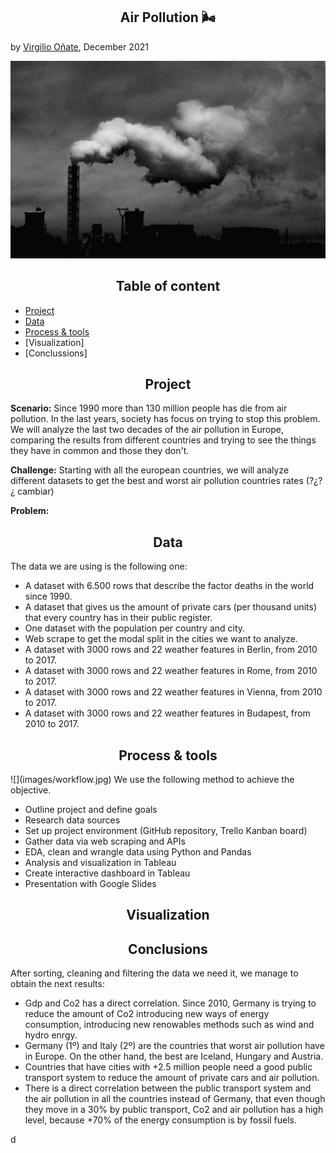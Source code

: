 <h2 align="center"> Air Pollution 🌬 </h2>

by [Virgilio Oñate](https://github.com/vonate5), December 2021

![](images/air_pollution.jpg)

<h2 align="center"> Table of content </h2> 

- [Project](https://github.com/vonate5/final_project#-project-)
- [Data](https://github.com/vonate5/final_project#-data-)
- [Process & tools](https://github.com/vonate5/final_project#-data-)
- [Visualization]
- [Conclussions]

<h2 align="center"> Project </h2> 

**Scenario:**
Since 1990 more than 130 million people has die from air pollution. In the last years, society has focus on trying to stop this problem.
We will analyze the last two decades of the air pollution in Europe, comparing the results from different countries and trying to see the things they have in common  and those they don't.

**Challenge:**
Starting with all the european countries, we will analyze different datasets to get the best and worst air pollution countries rates (?¿?¿ cambiar)

**Problem:**

<h2 align="center"> Data </h2> 

The data we are using is the following one:

- A dataset with 6.500 rows that describe the factor deaths in the world since 1990.
- A dataset that gives us the amount of private cars (per thousand units) that every country has in their public register.
- One dataset with the population per country and city.
- Web scrape to get the modal split in the cities we want to analyze.
- A dataset with 3000 rows and 22 weather features in Berlin, from 2010 to 2017.
- A dataset with 3000 rows and 22 weather features in Rome, from 2010 to 2017.
- A dataset with 3000 rows and 22 weather features in Vienna, from 2010 to 2017.
- A dataset with 3000 rows and 22 weather features in Budapest, from 2010 to 2017.

<h2 align="center"> Process & tools </h2> 
![](images/workflow.jpg)
We use the following method to achieve the objective.

- Outline project and define goals
- Research data sources
- Set up project environment (GitHub repository, Trello Kanban board)
- Gather data via web scraping and APIs
- EDA, clean and wrangle data using Python and Pandas
- Analysis and visualization in Tableau
- Create interactive dashboard in Tableau
- Presentation with Google Slides

<h2 align="center"> Visualization </h2> 

<h2 align="center"> Conclusions </h2> 

After sorting, cleaning and filtering the data we need it, we manage to obtain the next results:
- Gdp and Co2 has a direct correlation. Since 2010, Germany is trying to reduce the amount of Co2 introducing new ways of energy consumption, introducing new renowables methods such as wind and hydro enrgy. 
- Germany (1º) and Italy (2º) are the countries that worst air pollution have in Europe. On the other hand, the best are Iceland, Hungary and Austria.
- Countries that have cities with +2.5 million people need a good public transport system to reduce the amount of private cars and air pollution.
- There is a direct correlation between the public transport system and the air pollution in all the countries instead of Germany, that even though they move in a 30% by public transport, Co2 and air pollution has a high level, because +70% of the energy consumption is by fossil fuels.



d

